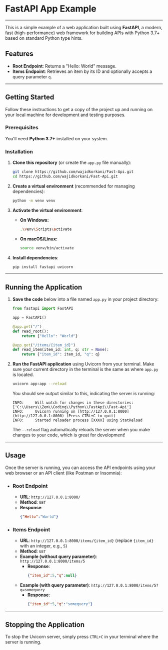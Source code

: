 # FastAPI App Example

---

This is a simple example of a web application built using **FastAPI**, a modern, fast (high-performance) web framework for building APIs with Python 3.7+ based on standard Python type hints.

## Features

* **Root Endpoint**: Returns a "Hello: World" message.
* **Items Endpoint**: Retrieves an item by its ID and optionally accepts a query parameter `q`.

---

## Getting Started

Follow these instructions to get a copy of the project up and running on your local machine for development and testing purposes.

### Prerequisites

You'll need **Python 3.7+** installed on your system.

### Installation

1.  **Clone this repository** (or create the `app.py` file manually):

    ```bash
    git clone https://github.com/wajidkorkani/Fast-Api.git
    cd https://github.com/wajidkorkani/Fast-Api.git
    ```

2.  **Create a virtual environment** (recommended for managing dependencies):

    ```bash
    python -m venv venv
    ```

3.  **Activate the virtual environment**:

    * **On Windows:**
        ```bash
        .\venv\Scripts\activate
        ```
    * **On macOS/Linux:**
        ```bash
        source venv/bin/activate
        ```

4.  **Install dependencies**:

    ```bash
    pip install fastapi uvicorn
    ```

---

## Running the Application

1.  **Save the code** below into a file named `app.py` in your project directory:

    ```python
    from fastapi import FastAPI

    app = FastAPI()

    @app.get("/")
    def read_root():
        return {"Hello": "World"}

    @app.get("/items/{item_id}")
    def read_item(item_id: int, q: str = None):
        return {"item_id": item_id, "q": q}
    ```

2.  **Run the FastAPI application** using Uvicorn from your terminal. Make sure your current directory in the terminal is the same as where `app.py` is located.

    ```bash
    uvicorn app:app --reload
    ```

    You should see output similar to this, indicating the server is running:

    ```
    INFO:     Will watch for changes in these directories: ['C:\\Users\\Zem\\Coding\\Python\\FastApi\\Fast-Api']
    INFO:     Uvicorn running on [http://127.0.0.1:8000](http://127.0.0.1:8000) (Press CTRL+C to quit)
    INFO:     Started reloader process [XXXX] using StatReload
    ```

    The `--reload` flag automatically reloads the server when you make changes to your code, which is great for development!

---

## Usage

Once the server is running, you can access the API endpoints using your web browser or an API client (like Postman or Insomnia):

* ### **Root Endpoint**
    * **URL**: `http://127.0.0.1:8000/`
    * **Method**: `GET`
    * **Response**:
        ```json
        {"Hello":"World"}
        ```

* ### **Items Endpoint**
    * **URL**: `http://127.0.0.1:8000/items/{item_id}` (replace `{item_id}` with an integer, e.g., `5`)
    * **Method**: `GET`
    * **Example (without query parameter)**: `http://127.0.0.1:8000/items/5`
        * **Response**:
            ```json
            {"item_id":5,"q":null}
            ```
    * **Example (with query parameter)**: `http://127.0.0.1:8000/items/5?q=somequery`
        * **Response**:
            ```json
            {"item_id":5,"q":"somequery"}
            ```

---

## Stopping the Application

To stop the Uvicorn server, simply press `CTRL+C` in your terminal where the server is running.